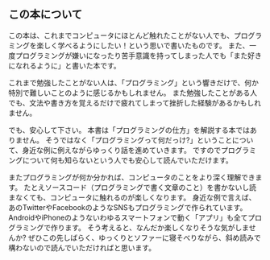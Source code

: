 ## この本について

この本は、これまでコンピュータにほとんど触れたことがない人でも、プログラミングを楽しく学べるようにしたい！という思いで書いたものです。
また、一度プログラミングが嫌いになったり苦手意識を持ってしまった人でも「また好きになれるように」と書いた本です。

これまで勉強したことがない人は、「プログラミング」という響きだけで、何か特別で難しいことのように感じるかもしれません。
また勉強したことがある人でも、文法や書き方を覚えるだけで疲れてしまって挫折した経験があるかもしれません。

でも、安心して下さい。
本書は「プログラミングの仕方」を解説する本ではありません。
そうではなく「プログラミングって何だっけ?」ということについて、身近な例に例えながらゆっくり話を進めていきます。
ですのでプログラミングについて何も知らないという人でも安心して読んでいただけます。

またプログラミングが何か分かれば、コンピュータのことをより深く理解できます。
たとえソースコード（プログラミングで書く文章のこと）を書かないし読まなくても、コンピュータに触れるのが楽しくなります。
身近な例で言えば、あのTwitterやFacebookのようなSNSもプログラミングで作られています。
AndroidやiPhoneのようないわゆるスマートフォンで動く「アプリ」も全てプログラミングで作ります。
そう考えると、なんだか楽しくなりそうな気がしませんか?
ぜひこの先しばらく、ゆっくりとソファーに寝そべりながら、斜め読みで構わないので読んでいただければと思います。
